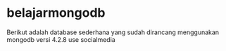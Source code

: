 # belajarmongodb

Berikut adalah database sederhana yang sudah dirancang menggunakan mongodb versi 4.2.8
use socialmedia
